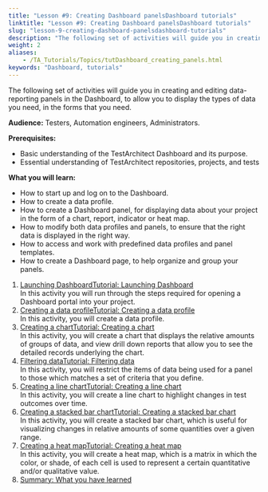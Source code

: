 ```yaml
--- 
title: "Lesson #9: Creating Dashboard panelsDashboard tutorials"
linktitle: "Lesson #9: Creating Dashboard panelsDashboard tutorials"
slug: "lesson-9-creating-dashboard-panelsdashboard-tutorials"
description: "The following set of activities will guide you in creating and editing data-reporting panels in the Dashboard, to allow you to display the types of data you need, in the forms that you need. Audience: ..."
weight: 2
aliases: 
    - /TA_Tutorials/Topics/tutDashboard_creating_panels.html
keywords: "Dashboard, tutorials"
---
```


The following set of activities will guide you in creating and editing data-reporting panels in the Dashboard, to allow you to display the types of data you need, in the forms that you need.

**Audience:** Testers, Automation engineers, Administrators.

**Prerequisites:**

-   Basic understanding of the TestArchitect Dashboard and its purpose.
-   Essential understanding of TestArchitect repositories, projects, and tests

**What you will learn:**

-   How to start up and log on to the Dashboard.
-   How to create a data profile.
-   How to create a Dashboard panel, for displaying data about your project in the form of a chart, report, indicator or heat map.
-   How to modify both data profiles and panels, to ensure that the right data is displayed in the right way.
-   How to access and work with predefined data profiles and panel templates.
-   How to create a Dashboard page, to help organize and group your panels.

1.  [Launching DashboardTutorial: Launching Dashboard](/testarchitect-tutorial/part-3-extending-testarchitect/lesson-9-creating-dashboard-panelsdashboard-tutorials/launching-dashboardtutorial-launching-dashboard)  
In this activity you will run through the steps required for opening a Dashboard portal into your project.
2.  [Creating a data profileTutorial: Creating a data profile](/testarchitect-tutorial/part-3-extending-testarchitect/lesson-9-creating-dashboard-panelsdashboard-tutorials/creating-a-data-profiletutorial-creating-a-data-profile)  
In this activity, you will create a data profile.
3.  [Creating a chartTutorial: Creating a chart](/testarchitect-tutorial/part-3-extending-testarchitect/lesson-9-creating-dashboard-panelsdashboard-tutorials/creating-a-charttutorial-creating-a-chart)  
In this activity, you will create a chart that displays the relative amounts of groups of data, and view drill down reports that allow you to see the detailed records underlying the chart.
4.  [Filtering dataTutorial: Filtering data](/testarchitect-tutorial/part-3-extending-testarchitect/lesson-9-creating-dashboard-panelsdashboard-tutorials/filtering-datatutorial-filtering-data)  
In this activity, you will restrict the items of data being used for a panel to those which matches a set of criteria that you define.
5.  [Creating a line chartTutorial: Creating a line chart](/testarchitect-tutorial/part-3-extending-testarchitect/lesson-9-creating-dashboard-panelsdashboard-tutorials/creating-a-line-charttutorial-creating-a-line-chart)  
In this activity, you will create a line chart to highlight changes in test outcomes over time.
6.  [Creating a stacked bar chartTutorial: Creating a stacked bar chart](/testarchitect-tutorial/part-3-extending-testarchitect/lesson-9-creating-dashboard-panelsdashboard-tutorials/creating-a-stacked-bar-charttutorial-creating-a-stacked-bar-chart)  
In this activity, you will create a stacked bar chart, which is useful for visualizing changes in relative amounts of some quantities over a given range.
7.  [Creating a heat mapTutorial: Creating a heat map](/testarchitect-tutorial/part-3-extending-testarchitect/lesson-9-creating-dashboard-panelsdashboard-tutorials/creating-a-heat-maptutorial-creating-a-heat-map)  
In this activity, you will create a heat map, which is a matrix in which the color, or shade, of each cell is used to represent a certain quantitative and/or qualitative value.
8.  [Summary: What you have learned](/testarchitect-tutorial/part-3-extending-testarchitect/lesson-9-creating-dashboard-panelsdashboard-tutorials/summary-what-you-have-learned)  





